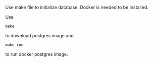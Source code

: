 Use make file to initialize database. Docker is needed to be installed.

Use 
```
make
```
to download postgres image
and 
```
make run
```
to run docker postgres image.